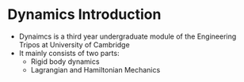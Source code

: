 # Dynamics Introduction

- Dynaimcs is a third year undergraduate module of the Engineering Tripos at University of Cambridge
- It mainly consists of two parts:
  - Rigid body dynamics
  - Lagrangian and Hamiltonian Mechanics 
